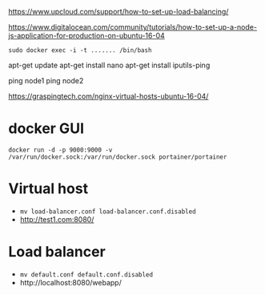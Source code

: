 https://www.upcloud.com/support/how-to-set-up-load-balancing/

https://www.digitalocean.com/community/tutorials/how-to-set-up-a-node-js-application-for-production-on-ubuntu-16-04

```sudo docker exec -i -t ....... /bin/bash```

apt-get update
apt-get install nano
apt-get install iputils-ping

ping node1
ping node2

https://graspingtech.com/nginx-virtual-hosts-ubuntu-16-04/

# docker GUI

```docker run -d -p 9000:9000 -v /var/run/docker.sock:/var/run/docker.sock portainer/portainer```


# Virtual host

* ```mv load-balancer.conf load-balancer.conf.disabled```
* http://test1.com:8080/

# Load balancer

* ```mv default.conf default.conf.disabled```
* http://localhost:8080/webapp/
